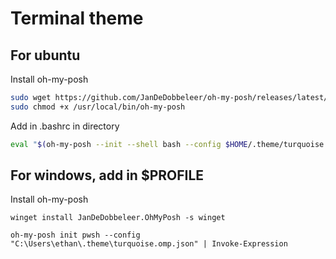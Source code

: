 # Terminal theme

## For ubuntu
Install oh-my-posh
```bash
sudo wget https://github.com/JanDeDobbeleer/oh-my-posh/releases/latest/download/posh-linux-amd64 -O /usr/local/bin/oh-my-posh
sudo chmod +x /usr/local/bin/oh-my-posh
```
Add in .bashrc in <user> directory 
```bash
eval "$(oh-my-posh --init --shell bash --config $HOME/.theme/turquoise.omp.json)"
```

## For windows, add in $PROFILE
Install oh-my-posh
```pwsh
winget install JanDeDobbeleer.OhMyPosh -s winget
```
```pwsh
oh-my-posh init pwsh --config "C:\Users\ethan\.theme\turquoise.omp.json" | Invoke-Expression
```
